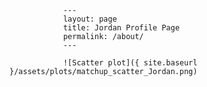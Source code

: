 
                ---
                layout: page
                title: Jordan Profile Page
                permalink: /about/
                ---

                ![Scatter plot]({ site.baseurl }/assets/plots/matchup_scatter_Jordan.png)
                